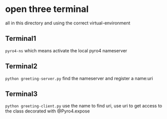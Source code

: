 # open three terminal
all in this directory and using the correct virtual-environment
## Terminal1
`pyro4-ns` which means activate the local pyro4 nameserver
## Terminal2
`python greeting-server.py`  find the nameserver and register a name:uri
## Terminal3
`python greeting-client.py`  use the name to find uri, use uri to get access to the class decorated with @Pyro4.expose